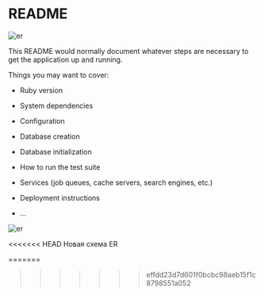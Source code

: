 # README

![er](https://user-images.githubusercontent.com/39769630/125471194-5e7da1e8-29a2-4fcd-ab82-e321fdd35d34.png)

This README would normally document whatever steps are necessary to get the
application up and running.

Things you may want to cover:

- Ruby version

- System dependencies

- Configuration

- Database creation

- Database initialization

- How to run the test suite

- Services (job queues, cache servers, search engines, etc.)

- Deployment instructions

- ...

![er](https://user-images.githubusercontent.com/39769630/125471194-5e7da1e8-29a2-4fcd-ab82-e321fdd35d34.png)

<<<<<<< HEAD
Новая схема ER

=======

> > > > > > > effdd23d7d601f0bcbc98aeb15f1c8798551a052
